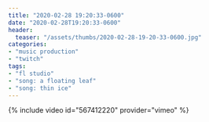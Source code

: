 ```yaml
---
title: "2020-02-28 19:20:33-0600"
date: "2020-02-28T19:20:33-0600"
header:
  teaser: "/assets/thumbs/2020-02-28-19-20-33-0600.jpg"
categories:
- "music production"
- "twitch"
tags:
- "fl studio"
- "song: a floating leaf"
- "song: thin ice"
---
```

{% include video id="567412220" provider="vimeo" %}
